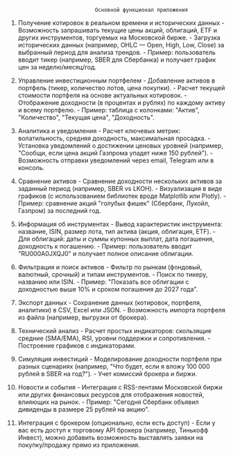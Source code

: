                                 Основной функционал приложения
1. Получение котировок в реальном времени и исторических данных
        - Возможность запрашивать текущие цены акций, облигаций, ETF и других инструментов, торгуемых на Московской бирже.
        - Загрузка исторических данных (например, OHLC — Open, High, Low, Close) за выбранный период для анализа трендов.
        - Пример: пользователь вводит тикер (например, SBER для Сбербанка) и получает график цен за неделю/месяц/год.
2. Управление инвестиционным портфелем
        - Добавление активов в портфель (тикер, количество лотов, цена покупки).
        - Расчет текущей стоимости портфеля на основе актуальных котировок.
        - Отображение доходности (в процентах и рублях) по каждому активу и всему портфелю.
        - Пример: таблица с колонками: "Актив", "Количество", "Текущая цена", "Доходность".
3. Аналитика и уведомления
        - Расчет ключевых метрик: волатильность, средняя доходность, максимальная просадка.
        - Установка уведомлений о достижении ценовых уровней (например, "Сообщи, если цена акций Газпрома упадет ниже 150 рублей").
        - Возможность отправки уведомлений через email, Telegram или в консоль.
4. Сравнение активов
        - Сравнение доходности нескольких активов за заданный период (например, SBER vs LKOH).
        - Визуализация в виде графиков (с использованием библиотек вроде Matplotlib или Plotly).
        - Пример: сравнение акций "голубых фишек" (Сбербанк, Лукойл, Газпром) за последний год.
5. Информация об инструментах
        - Вывод характеристик инструмента: название, ISIN, размер лота, тип актива (акция, облигация, ETF).
        - Для облигаций: даты и суммы купонных выплат, дата погашения, доходность к погашению.
        - Пример: пользователь вводит "RU000A0JXQJ0" и получает полное описание облигации.
6. Фильтрация и поиск активов
        - Фильтр по рынкам (фондовый, валютный, срочный) и типам инструментов.
        - Поиск по тикеру, названию или ISIN.
        - Пример: "Показать все облигации с доходностью выше 10% и сроком погашения до 2027 года".
7. Экспорт данных
        - Сохранение данных (котировок, портфеля, аналитики) в CSV, Excel или JSON.
        - Возможность импорта портфеля из файла (например, выгрузки от брокера).

8. Технический анализ
        - Расчет простых индикаторов: скользящие средние (SMA/EMA), RSI, уровни поддержки и сопротивления.
        - Построение графиков с индикаторами.
9. Симуляция инвестиций
        - Моделирование доходности портфеля при разных сценариях (например, "Что будет, если я вложу 100 000 рублей в SBER на год?").
        - Учет комиссий брокера и биржи.
10. Новости и события
        - Интеграция с RSS-лентами Московской биржи или других финансовых ресурсов для отображения новостей, влияющих на рынок.
        - Пример: "Сегодня Сбербанк объявил дивиденды в размере 25 рублей на акцию".
11. Интеграция с брокером (опционально, если есть доступ)
        - Если у вас есть доступ к торговому API брокера (например, Тинькофф Инвест), можно добавить возможность выставлять заявки на покупку/продажу прямо из приложения.
        
     